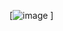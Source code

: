 [![image](https://camo.githubusercontent.com/67a1546d5c78680856faea66a727f69e1bd7713ec79dc494e02985023791b066/68747470733a2f2f692e6b796d2d63646e2e636f6d2f70686f746f732f696d616765732f6f726967696e616c2f3030312f3033362f3737352f3566362e676966)
]
